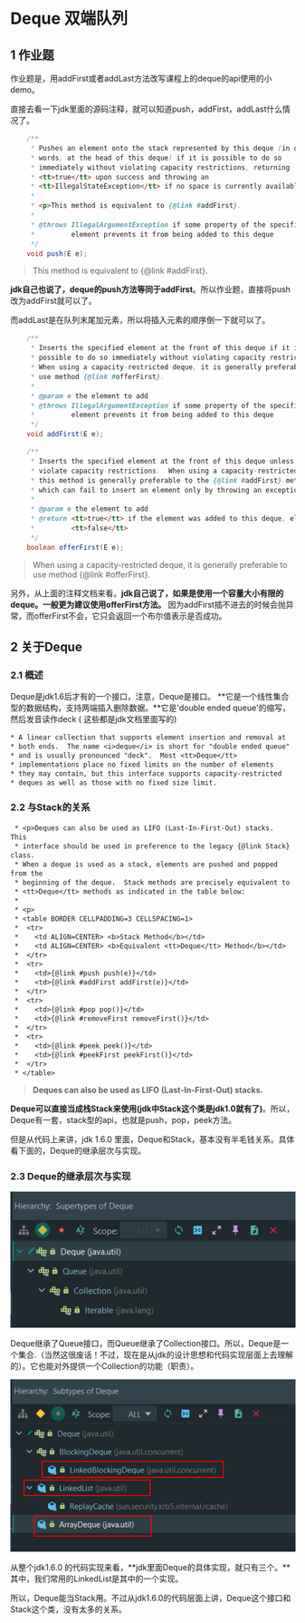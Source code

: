 # Deque 双端队列

## 1 作业题

作业题是，用addFirst或者addLast方法改写课程上的deque的api使用的小demo。

直接去看一下jdk里面的源码注释，就可以知道push，addFirst，addLast什么情况了。



```java
    /**
     * Pushes an element onto the stack represented by this deque (in other
     * words, at the head of this deque) if it is possible to do so
     * immediately without violating capacity restrictions, returning
     * <tt>true</tt> upon success and throwing an
     * <tt>IllegalStateException</tt> if no space is currently available.
     *
     * <p>This method is equivalent to {@link #addFirst}.
     *
     * @throws IllegalArgumentException if some property of the specified
     *         element prevents it from being added to this deque
     */
    void push(E e);
```



> This method is equivalent to {@link #addFirst}.  

**jdk自己也说了，deque的push方法等同于addFirst**。所以作业题，直接将push改为addFirst就可以了。

而addLast是在队列末尾加元素，所以将插入元素的顺序倒一下就可以了。



```java
    /**
     * Inserts the specified element at the front of this deque if it is
     * possible to do so immediately without violating capacity restrictions.
     * When using a capacity-restricted deque, it is generally preferable to
     * use method {@link #offerFirst}.
     *
     * @param e the element to add
     * @throws IllegalArgumentException if some property of the specified
     *         element prevents it from being added to this deque
     */
    void addFirst(E e);
```



```java
    /**
     * Inserts the specified element at the front of this deque unless it would
     * violate capacity restrictions.  When using a capacity-restricted deque,
     * this method is generally preferable to the {@link #addFirst} method,
     * which can fail to insert an element only by throwing an exception.
     *
     * @param e the element to add
     * @return <tt>true</tt> if the element was added to this deque, else
     *         <tt>false</tt>
     */
    boolean offerFirst(E e);
```



> When using a capacity-restricted deque, it is generally preferable to use method {@link #offerFirst}.

另外，从上面的注释文档来看。**jdk自己说了，如果是使用一个容量大小有限的deque。一般更为建议使用offerFirst方法。** 因为addFirst插不进去的时候会抛异常，而offerFirst不会，它只会返回一个布尔值表示是否成功。



## 2 关于Deque

### 2.1 概述

Deque是jdk1.6后才有的一个接口，注意，Deque是接口。 **它是一个线性集合型的数据结构，支持两端插入删除数据。**它是'double ended queue'的缩写，然后发音读作deck ( 这些都是jdk文档里面写的)

```
* A linear collection that supports element insertion and removal at
* both ends.  The name <i>deque</i> is short for "double ended queue"
* and is usually pronounced "deck".  Most <tt>Deque</tt>
* implementations place no fixed limits on the number of elements
* they may contain, but this interface supports capacity-restricted
* deques as well as those with no fixed size limit.
```



### 2.2 与Stack的关系

```
 * <p>Deques can also be used as LIFO (Last-In-First-Out) stacks.  This
 * interface should be used in preference to the legacy {@link Stack} class.
 * When a deque is used as a stack, elements are pushed and popped from the
 * beginning of the deque.  Stack methods are precisely equivalent to
 * <tt>Deque</tt> methods as indicated in the table below:
 *
 * <p>
 * <table BORDER CELLPADDING=3 CELLSPACING=1>
 *  <tr>
 *    <td ALIGN=CENTER> <b>Stack Method</b></td>
 *    <td ALIGN=CENTER> <b>Equivalent <tt>Deque</tt> Method</b></td>
 *  </tr>
 *  <tr>
 *    <td>{@link #push push(e)}</td>
 *    <td>{@link #addFirst addFirst(e)}</td>
 *  </tr>
 *  <tr>
 *    <td>{@link #pop pop()}</td>
 *    <td>{@link #removeFirst removeFirst()}</td>
 *  </tr>
 *  <tr>
 *    <td>{@link #peek peek()}</td>
 *    <td>{@link #peekFirst peekFirst()}</td>
 *  </tr>
 * </table>
```



> **Deques can also be used as LIFO (Last-In-First-Out) stacks.**



**Deque可以直接当成栈Stack来使用(jdk中Stack这个类是jdk1.0就有了)**。所以，Deque有一套，stack型的api，也就是push，pop，peek方法。

但是从代码上来讲，jdk 1.6.0 里面，Deque和Stack，基本没有半毛钱关系。具体看下面的，Deque的继承层次与实现。



### 2.3 Deque的继承层次与实现



![image-20200321214448256](image-20200321214448256.png)



Deque继承了Queue接口，而Queue继承了Collection接口。所以，Deque是一个集合.（当然这很废话！不过，现在是从jdk的设计思想和代码实现层面上去理解的）。它也能对外提供一个Collection的功能（职责）。



![image-20200321213625829](image-20200321213625829.png)



从整个jdk1.6.0 的代码实现来看，**jdk里面Deque的具体实现，就只有三个。**其中，我们常用的LinkedList是其中的一个实现。

所以，Deque能当Stack用。不过从jdk1.6.0的代码层面上讲，Deque这个接口和Stack这个类，没有太多的关系。

